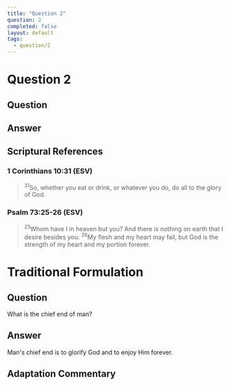 ```yaml
---
title: "Question 2"
question: 2
completed: false
layout: default
tags:
  - question/2
---
```

# Question 2

## Question


## Answer


## Scriptural References
### 1 Corinthians 10:31 (ESV)
> <sup>31</sup>So, whether you eat or drink, or whatever you do, do all to the glory of God.

### Psalm 73:25-26 (ESV)
> <sup>25</sup>Whom have I in heaven but you? And there is nothing on earth that I desire besides you.
> <sup>26</sup>My flesh and my heart may fail, but God is the strength of my heart and my portion forever.

# Traditional Formulation
## Question
What is the chief end of man?

## Answer
Man's chief end is to glorify God and to enjoy Him forever.

## Adaptation Commentary
